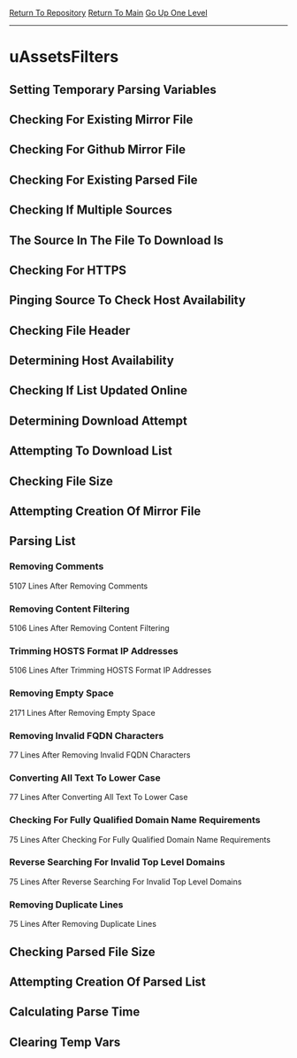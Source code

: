 [Return To Repository](https://github.com/deathbybandaid/piholeparser/)
[Return To Main](https://github.com/deathbybandaid/piholeparser/blob/master/RecentRunLogs/Mainlog.md)
[Go Up One Level](https://github.com/deathbybandaid/piholeparser/blob/master/RecentRunLogs/TopLevelScripts/30-Processing-Blacklists.md)
____________________________________
# uAssetsFilters
## Setting Temporary Parsing Variables
## Checking For Existing Mirror File
## Checking For Github Mirror File
## Checking For Existing Parsed File
## Checking If Multiple Sources
## The Source In The File To Download Is
## Checking For HTTPS
## Pinging Source To Check Host Availability
## Checking File Header
## Determining Host Availability
## Checking If List Updated Online
## Determining Download Attempt
## Attempting To Download List
## Checking File Size
## Attempting Creation Of Mirror File
## Parsing List
### Removing Comments
5107 Lines After Removing Comments
### Removing Content Filtering
5106 Lines After Removing Content Filtering
### Trimming HOSTS Format IP Addresses
5106 Lines After Trimming HOSTS Format IP Addresses
### Removing Empty Space
2171 Lines After Removing Empty Space
### Removing Invalid FQDN Characters
77 Lines After Removing Invalid FQDN Characters
### Converting All Text To Lower Case
77 Lines After Converting All Text To Lower Case
### Checking For Fully Qualified Domain Name Requirements
75 Lines After Checking For Fully Qualified Domain Name Requirements
### Reverse Searching For Invalid Top Level Domains
75 Lines After Reverse Searching For Invalid Top Level Domains
### Removing Duplicate Lines
75 Lines After Removing Duplicate Lines
## Checking Parsed File Size
## Attempting Creation Of Parsed List
## Calculating Parse Time
## Clearing Temp Vars
